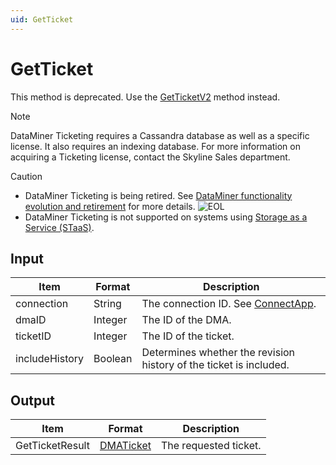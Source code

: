 ```yaml
---
uid: GetTicket
---
```


# GetTicket

This method is deprecated. <!-- From DataMiner 10.0.13 onwards -->Use the [GetTicketV2](xref:GetTicketV2) method instead.

> [!NOTE]
> DataMiner Ticketing requires a Cassandra database as well as a specific license. <!-- From DataMiner 10.0.13 onwards, -->It also requires an indexing database. For more information on acquiring a Ticketing license, contact the Skyline Sales department.

> [!CAUTION]
>
> - DataMiner Ticketing is being retired. See [DataMiner functionality evolution and retirement](xref:Software_support_life_cycles) for more details. ![EOL](~/user-guide/images/EOL_Duo.png)
> - DataMiner Ticketing is not supported on systems using [Storage as a Service (STaaS)](xref:STaaS).

## Input

| Item           | Format  | Description                                                        |
|----------------|---------|--------------------------------------------------------------------|
| connection     | String  | The connection ID. See [ConnectApp](xref:ConnectApp).              |
| dmaID          | Integer | The ID of the DMA.                                                 |
| ticketID       | Integer | The ID of the ticket.                                              |
| includeHistory | Boolean | Determines whether the revision history of the ticket is included. |

## Output

| Item            | Format                      | Description           |
|-----------------|-----------------------------|-----------------------|
| GetTicketResult | [DMATicket](xref:DMATicket) | The requested ticket. |
